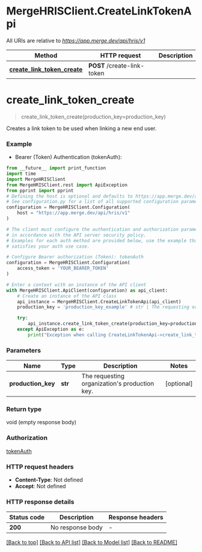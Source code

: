 # MergeHRISClient.CreateLinkTokenApi

All URIs are relative to *https://app.merge.dev/api/hris/v1*

Method | HTTP request | Description
------------- | ------------- | -------------
[**create_link_token_create**](CreateLinkTokenApi.md#create_link_token_create) | **POST** /create-link-token | 


# **create_link_token_create**
> create_link_token_create(production_key=production_key)



Creates a link token to be used when linking a new end user.

### Example

* Bearer (Token) Authentication (tokenAuth):
```python
from __future__ import print_function
import time
import MergeHRISClient
from MergeHRISClient.rest import ApiException
from pprint import pprint
# Defining the host is optional and defaults to https://app.merge.dev/api/hris/v1
# See configuration.py for a list of all supported configuration parameters.
configuration = MergeHRISClient.Configuration(
    host = "https://app.merge.dev/api/hris/v1"
)

# The client must configure the authentication and authorization parameters
# in accordance with the API server security policy.
# Examples for each auth method are provided below, use the example that
# satisfies your auth use case.

# Configure Bearer authorization (Token): tokenAuth
configuration = MergeHRISClient.Configuration(
    access_token = 'YOUR_BEARER_TOKEN'
)

# Enter a context with an instance of the API client
with MergeHRISClient.ApiClient(configuration) as api_client:
    # Create an instance of the API class
    api_instance = MergeHRISClient.CreateLinkTokenApi(api_client)
    production_key = 'production_key_example' # str | The requesting organization's production key. (optional)

    try:
        api_instance.create_link_token_create(production_key=production_key)
    except ApiException as e:
        print("Exception when calling CreateLinkTokenApi->create_link_token_create: %s\n" % e)
```

### Parameters

Name | Type | Description  | Notes
------------- | ------------- | ------------- | -------------
 **production_key** | **str**| The requesting organization&#39;s production key. | [optional] 

### Return type

void (empty response body)

### Authorization

[tokenAuth](../README.md#tokenAuth)

### HTTP request headers

 - **Content-Type**: Not defined
 - **Accept**: Not defined

### HTTP response details
| Status code | Description | Response headers |
|-------------|-------------|------------------|
**200** | No response body |  -  |

[[Back to top]](#) [[Back to API list]](../README.md#documentation-for-api-endpoints) [[Back to Model list]](../README.md#documentation-for-models) [[Back to README]](../README.md)

